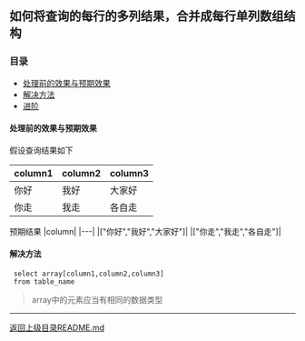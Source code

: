## 如何将查询的每行的多列结果，合并成每行单列数组结构

### 目录
- [处理前的效果与预期效果](#div1)
- [解决方法](#div2)
- [进阶](#div3)

#### <div id="div1">处理前的效果与预期效果</div>

假设查询结果如下

|column1|column2|column3|
|---|---|---|
|你好|我好|大家好|
|你走|我走|各自走|

预期结果
|column|
|---|
|["你好","我好","大家好"]|
|["你走","我走","各自走"]|

#### <div id="div2">解决方法</div>
```
 select array[column1,column2,column3]
 from table_name
```
 > array中的元素应当有相同的数据类型
 ---
 [返回上级目录README.md](../README.md)

